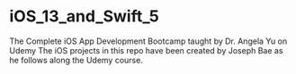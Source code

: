 # iOS_13_and_Swift_5
 The Complete iOS App Development Bootcamp taught by Dr. Angela Yu on Udemy  The iOS projects in this repo have been created by Joseph Bae as he follows along the Udemy course.
